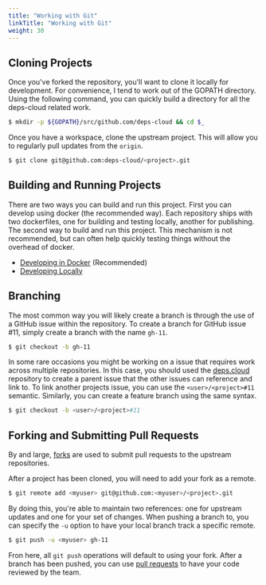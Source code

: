 ```yaml
---
title: "Working with Git"
linkTitle: "Working with Git"
weight: 30
---
```


## Cloning Projects

Once you've forked the repository, you'll want to clone it locally for development.
For convenience, I tend to work out of the GOPATH directory.
Using the following command, you can quickly build a directory for all the deps-cloud related work.

```bash
$ mkdir -p ${GOPATH}/src/github.com/deps-cloud && cd $_
```

Once you have a workspace, clone the upstream project.
This will allow you to regularly pull updates from the `origin`.

```bash
$ git clone git@github.com:deps-cloud/<project>.git
```

## Building and Running Projects

There are two ways you can build and run this project.
First you can develop using docker (the recommended way).
Each repository ships with two dockerfiles, one for building and testing locally, another for publishing.
The second way to build and run this project.
This mechanism is not recommended, but can often help quickly testing things without the overhead of docker.

* [Developing in Docker](developing-in-docker/) (Recommended)
* [Developing Locally](developing-locally/)

## Branching

The most common way you will likely create a branch is through the use of a GitHub issue within the repository.
To create a branch for GitHub issue #11, simply create a branch with the name `gh-11`.

```bash
$ git checkout -b gh-11
```

In some rare occasions you might be working on a issue that requires work across multiple repositories.
In this case, you should used the [deps.cloud](https://github.com/deps-cloud/deps.cloud) repository to create a parent issue that the other issues can reference and link to.
To link another projects issue, you can use the `<user>/<project>#11` semantic.
Similarly, you can create a feature branch using the same syntax.

```bash
$ git checkout -b <user>/<project>#11
```

## Forking and Submitting Pull Requests

By and large, [forks](https://help.github.com/en/github/getting-started-with-github/fork-a-repo) are used to submit pull requests to the upstream repositories.

After a project has been cloned, you will need to add your fork as a remote.

```bash
$ git remote add <myuser> git@github.com:<myuser>/<project>.git
```

By doing this, you're able to maintain two references: one for upstream updates and one for your set of changes.
When pushing a branch to, you can specify the `-u` option to have your local branch track a specific remote.

```bash
$ git push -u <myuser> gh-11
```

Fron here, all `git push` operations will default to using your fork.
After a branch has been pushed, you can use [pull requests](https://help.github.com/en/github/collaborating-with-issues-and-pull-requests/creating-a-pull-request) to have your code reviewed by the team.
